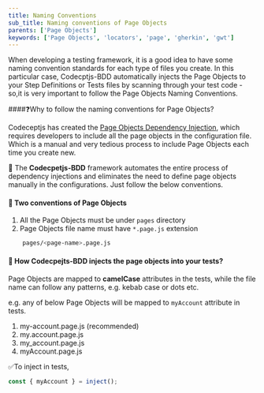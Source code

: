 ```yaml
---
title: Naming Conventions
sub_title: Naming conventions of Page Objects
parents: ['Page Objects']
keywords: ['Page Objects', 'locators', 'page', 'gherkin', 'gwt']
---
```


When developing a testing framework, it is a good idea to have some naming convention standards for each type of files you create. In this particular case, Codecptjs-BDD automatically injects the Page Objects to your Step Definitions or Tests files by scanning through your test code - so,it is very important to follow the Page Objects Naming Conventions.

####❓Why to follow the naming conventions for Page Objects?

Codeceptjs has created the [Page Objects Dependency Injection](https://codecept.io/pageobjects/#dependency-injection), which requires developers to include all the page objects in the configuration file. Which is a manual and very tedious process to include Page Objects each time you create new.

💯 The **Codecpetjs-BDD** framework automates the entire process of dependency injections and eliminates the need to define page objects manually in the configurations. Just follow the below conventions.

#### 🌈 Two conventions of Page Objects

1. All the Page Objects must be under `pages` directory
2. Page Objects file name must have `*.page.js` extension

```bash
    pages/<page-name>.page.js
```

#### 🔎 How Codecpejts-BDD injects the page objects into your tests?

Page Objects are mapped to **camelCase** attributes in the tests, while the file name can follow any patterns, e.g. kebab case or dots etc.

e.g. any of below Page Objects will be mapped to `myAccount` attribute in tests.

1. my-account.page.js (recommended)
1. my.account.page.js
1. my_account.page.js
1. myAccount.page.js

✅To inject in tests,

```javascript
const { myAccount } = inject();
```
